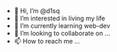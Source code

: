 - 👋 Hi, I’m @d1sq
- 👀 I’m interested in living my life
- 🌱 I’m currently learning web-dev
- 💞️ I’m looking to collaborate on ...
- 📫 How to reach me ...

<!---
d1sq/d1sq is a ✨ special ✨ repository because its `README.md` (this file) appears on your GitHub profile.
You can click the Preview link to take a look at your changes.
--->

